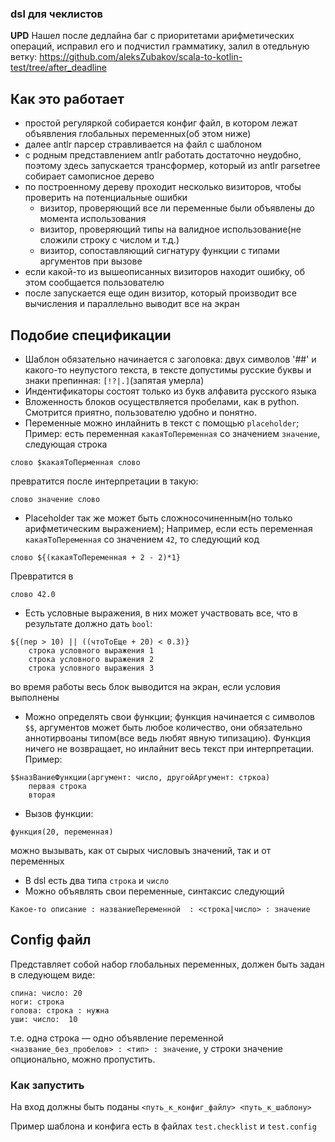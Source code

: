 ### dsl для чеклистов
**UPD** Нашел после дедлайна баг с приоритетами арифметических операций, исправил его и подчистил грамматику, залил в отедльную ветку: https://github.com/aleksZubakov/scala-to-kotlin-test/tree/after_deadline

Как это работает
---
- простой регуляркой собирается конфиг файл, в котором лежат объявления глобальных переменных(об этом ниже)
- далее antlr парсер стравливается на файл с шаблоном
- с родным представлением antlr работать достаточно неудобно, поэтому здесь запускается трансформер, который из antlr parsetree собирает самописное дерево
- по построенному дереву проходит несколько визиторов, чтобы проверить на потенциальные ошибки
    - визитор, проверяющий все ли переменные были объявлены до момента использования
    - визитор, проверяющий типы на валидное использование(не сложили строку с числом и т.д.)
    - визитор, сопоставляющий сигнатуру функции с типами аргументов при вызове
- если какой-то из вышеописанных визиторов находит ошибку, об этом сообщается пользователю
- после запускается еще один визитор, который производит все вычисления и параллельно выводит все на экран

Подобие спецификации
----------
- Шаблон обязательно начинается с заголовка: двух символов '##' и какого-то неупустого текста, в тексте допустимы русские буквы и знаки препинная: `[!?|.]`(запятая умерла)
- Индентификаторы состоят только из букв алфавита русского языка
- Вложенность блоков осуществляется пробелами, как в python. Смотрится приятно, пользователю удобно и понятно.
- Переменные можно инлайнить в текст с помощью `placeholder`; Пример: есть переменная `какаяТоПеременная` со значением `значение`, следующая строка
```
слово $какаяТоПерменная слово
``` 
превратится после интерпретации в такую:
```
слово значение слово
``` 
- Placeholder так же может быть сложносочиненным(но только арифметическим выражением);
Например, если есть переменная `какаяТоПеременная` со значением `42`, то следующий код
```
слово ${(какаяТоПеременная + 2 - 2)*1}
```
Превратится в 
```
слово 42.0
```
- Есть условные выражения, в них может участвовать все, что в результате должно дать `bool`:
```
${(пер > 10) || ((чтоТоЕще + 20) < 0.3)}
    строка условного выражения 1
    строка условного выражения 2
    строка условного выражения 3
```
во время работы весь блок выводится на экран, если условия выполнены
- Можно определять свои функции; функция начинается с символов `$$`, аргументов может быть любое количество, они обязательно аннотирвоаны типом(все ведь любят явную типизацию). Функция ничего не возвращает, но инлайнит весь текст при интерпретации. Пример:
```
$$назВаниеФункции(аргумент: число, другойАргумент: стркоа)
    первая строка
    вторая
```
- Вызов функции:
```
функция(20, переменная)
```
можно вызывать, как от сырых числовыъ значений, так и от переменных
- В dsl есть два типа `строка` и `число`
- Можно объявлять свои переменные, синтаксис следующий
```
Какое-то описание : названиеПеременной  : <строка|число> : значение
```

Config файл
---
Представляет собой набор глобальных переменных, должен быть задан в следующем виде:
```
спина: число: 20
ноги: строка
голова: строка : нужна
уши: число:  10
```
т.е. одна строка — одно объявление переменной `<название_без_пробелов> : <тип> : значение`, у строки значение опционально, можно пропустить.


### Как запустить
На вход должны быть поданы `<путь_к_конфиг_файлу> <путь_к_шаблону>`

Пример шаблона и конфига есть в файлах `test.checklist` и `test.config`
